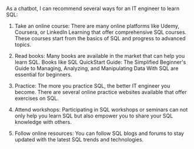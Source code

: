 As a chatbot, I can recommend several ways for an IT engineer to learn SQL:

1. Take an online course: There are many online platforms like Udemy, Coursera, or LinkedIn Learning that offer comprehensive SQL courses. These courses start from the basics of SQL and progress to advanced topics.

2. Read books: Many books are available in the market that can help you learn SQL. Books like SQL QuickStart Guide: The Simplified Beginner's Guide to Managing, Analyzing, and Manipulating Data With SQL are essential for beginners.

3. Practice: The more you practice SQL, the better IT engineer you become. There are several online practice websites available that offer exercises on SQL.

4. Attend workshops: Participating in SQL workshops or seminars can not only help you learn SQL but also empower you to share your SQL knowledge with others. 

5. Follow online resources: You can follow SQL blogs and forums to stay updated with the latest SQL trends and technologies.
